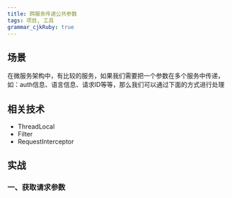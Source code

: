 ```yaml
---
title: 跨服务传递公共参数
tags: 项目, 工具
grammar_cjkRuby: true
---
```

## 场景
在微服务架构中，有比较的服务，如果我们需要把一个参数在多个服务中传递，如：auth信息、语言信息、请求ID等等，那么我们可以通过下面的方式进行处理

## 相关技术
- ThreadLocal
- Filter
- RequestInterceptor

## 实战
### 一、获取请求参数
